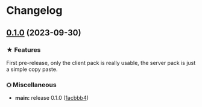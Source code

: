 # Changelog

## [0.1.0](https://github.com/Conquerix/The-InBetween/compare/v0.1.1...v0.1.0) (2023-09-30)


### ★ Features

First pre-release, only the client pack is really usable, the server pack is just a simple copy paste.

### ⛭ Miscellaneous

* **main:** release 0.1.0 ([1acbbb4](https://github.com/Conquerix/The-InBetween/commit/1acbbb43db5f46c6a51e66d1d21b21583d3136dd))
